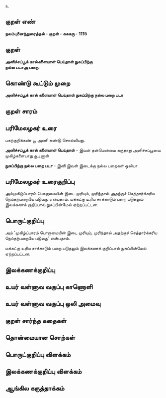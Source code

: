 உ

## குறள் எண் 

**நலம்புனைந்துரைத்தல் - குறள் - கககரு - 1115**

## குறள் 

**அனிச்சப்பூக் கால்களையாள் பெய்தாள் நுசுப்பிற்கு  
நல்ல படாஅ பறை.** 

## கொண்டு கூட்டும் முறை

**அனிச்சப்பூக் கால் களையாள் பெய்தாள் நுசுப்பிற்கு நல்ல பறை படா**

## குறள் சாரம் 


## பரிமேலழகர் உரை

பகற்குறிக்கண் பூ அணி கண்டு சொல்லியது. 

**அனிச்சப்பூக் கால் களையாள் பெய்தாள்** - இவள் தன்மென்மை கருதாது அனிச்சப்பூவை முகிழ்களையாது சூடினாள் 

**நுசுப்பிற்கு நல்ல பறை படா** - இனி இவள் இடைக்கு நல்ல பறைகள் ஒலியா

## பரிமேலழகர் உரைகுறிப்பு   

அம்முகிழ்ப்பாரம் பொறாமையின் இடை முரியும், முரிந்தால் அதற்குச் செத்தார்க்கரிய நெய்தற்பறையே படுவது என்பதாம். மக்கட்கு உரிய சாக்காடும் பறை படுதலும் இலக்கணக் குறிப்பால் நுசுப்பின்மேல் ஏற்றப்பட்டன.

## பொருட்குறிப்பு 

அம் 'முகிழ்ப்பாரம் பொறாமையின் இடை முரியும், முரிந்தால் அதற்குச் செத்தார்க்கரிய நெய்தற்பறையே படுவது' என்பதாம். 

மக்கட்கு உரிய சாக்காடும் பறை படுதலும் இலக்கணக் குறிப்பால் நுசுப்பின்மேல் ஏற்றப்பட்டன.

## இலக்கணக்குறிப்பு  


## உயர் வள்ளுவ வகுப்பு காணொளி


## உயர் வள்ளுவ வகுப்பு ஒலி அமைவு 

 
## குறள் சார்ந்த கதைகள் 


## தொன்மையான சொற்கள்


## பொருட்குறிப்பு விளக்கம்


## இலக்கணக்குறிப்பு விளக்கம்


## ஆங்கில கருத்தாக்கம் 



